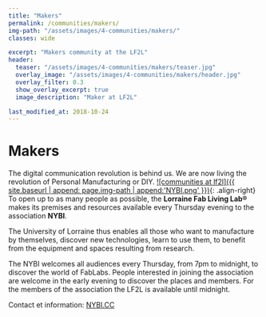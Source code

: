 ```yaml
---
title: "Makers"
permalink: /communities/makers/
img-path: "/assets/images/4-communities/makers/"
classes: wide

excerpt: "Makers community at the LF2L"
header:
  teaser: "/assets/images/4-communities/makers/teaser.jpg"
  overlay_image: "/assets/images/4-communities/makers/header.jpg"
  overlay_filter: 0.3
  show_overlay_excerpt: true 
  image_description: "Maker at LF2L"

last_modified_at: 2018-10-24
---
```


# Makers
The digital communication revolution is behind us. We are now living the revolution of Personal Manufacturing or DIY.
<a href="http://nybi.cc/">
![communities at lf2l]({{ site.baseurl | append: page.img-path | append:'NYBI.png' }})</a>{: .align-right}
To open up to as many people as possible, the **Lorraine Fab Living Lab®** makes its premises and resources available every Thursday evening to the association **NYBI**.

The University of Lorraine thus enables all those who want to manufacture by themselves, discover new technologies, learn to use them, to benefit from the equipment and spaces resulting from research.

The NYBI welcomes all audiences every Thursday, from 7pm to midnight, to discover the world of FabLabs.
People interested in joining the association are welcome in the early evening to discover the places and members.
For the members of the association the LF2L is available until midnight.

Contact et information: [NYBI.CC](http://nybi.cc/)

